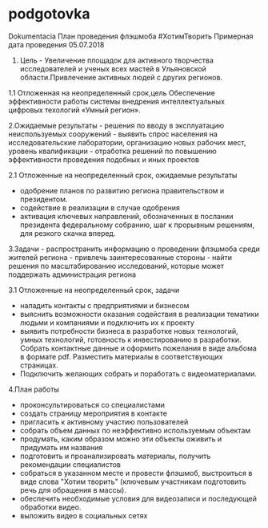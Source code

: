 # podgotovka
Dokumentacia 
План проведения флэшмоба #ХотимТворить 
Примерная дата проведения 05.07.2018


1. Цель - Увеличение площадок для активного творчества исследователей и ученых всех мастей в Ульяновской области.Привлечение активных людей с других регионов.

1.1 Отложенная на неопределенный срок,цель
Обеспечение эффективности работы системы внедрения интеллектуальных цифровых техологий «Умный регион».


2.Ожидаемые результаты - решения по вводу в эксплуатацию неиспользуемых сооружений
                       - выявить спрос населения на исследовательские лаборатории, организацию новых рабочих мест, уровень квалификации
		       - отработка решений по повышению эффективности проведения подобных и иных проектов
                       
	
2.1 Отложенные на неопределенный срок, ожидаемые результаты
- одобрение планов по развитию региона правительством и президентом.
- содействие в реализации в случае одобрения  
- активация ключевых направлений, обозначенных в послании президента федеральному собранию, шаг к прорывным                                  решениям, для резкого скачка вперед.
											 
3.Задачи - распространить информацию о проведении флэшмоба среди жителей региона
         - привлечь заинтересованные стороны
	 - найти решения по масштабированию исследований, которые может поддержать администрация региона
	 
3.1 Отложенные на неопределенный срок, задачи
 - наладить контакты с предприятиями и бизнесом 
 - выяснить возможности оказания содействия в реализации тематики людьми и компаниями и подключить их к проекту
 - выявить потребности бизнеса в разработке новых технологий, умных технологий, готовность к инвестированию в разработки.                  Собрать контактные данные и оформить пожелания в виде альбома в формате pdf. Разместить материалы в соответствующих                      страницах.
 - Подключить желающих собрать и поработать с видеоматериалами.


4.План работы 
- проконсультироваться со специалистами
- создать страницу мероприятия в контакте
- пригласить к активному участию пользователей
- собрать объем данных по неэффективно используемым объектам
- продумать, каким образом можно эти объекты оживить и придумать им названия
- подготовить и проанализировать материалы, получить рекомендации специалистов
- собраться в указанном месте и провести флэшмоб, выстроиться в виде слова "Хотим творить" (ключевым участникам                           подготовить речь для обращения в массы). 
- обеспечить необходимые условия для видеозаписи и последующей обработки видео.
- выложить видео в социальных сетях 



